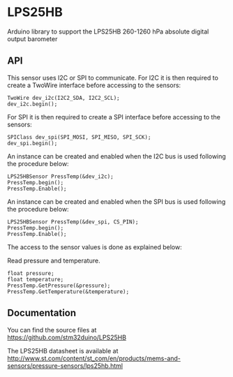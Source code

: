 # LPS25HB
Arduino library to support the LPS25HB 260-1260 hPa absolute digital output barometer

## API

This sensor uses I2C or SPI to communicate.
For I2C it is then required to create a TwoWire interface before accessing to the sensors:

    TwoWire dev_i2c(I2C2_SDA, I2C2_SCL);  
    dev_i2c.begin();

For SPI it is then required to create a SPI interface before accessing to the sensors:  

    SPIClass dev_spi(SPI_MOSI, SPI_MISO, SPI_SCK);  
    dev_spi.begin();

An instance can be created and enabled when the I2C bus is used following the procedure below:  

    LPS25HBSensor PressTemp(&dev_i2c);
    PressTemp.begin();
    PressTemp.Enable();

An instance can be created and enabled when the SPI bus is used following the procedure below:  

    LPS25HBSensor PressTemp(&dev_spi, CS_PIN);
    PressTemp.begin();
    PressTemp.Enable();

The access to the sensor values is done as explained below:  

  Read pressure and temperature.  

    float pressure;
    float temperature;
    PressTemp.GetPressure(&pressure);  
    PressTemp.GetTemperature(&temperature);  

## Documentation

You can find the source files at  
https://github.com/stm32duino/LPS25HB

The LPS25HB datasheet is available at  
http://www.st.com/content/st_com/en/products/mems-and-sensors/pressure-sensors/lps25hb.html
